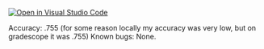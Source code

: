 [![Open in Visual Studio Code](https://classroom.github.com/assets/open-in-vscode-c66648af7eb3fe8bc4f294546bfd86ef473780cde1dea487d3c4ff354943c9ae.svg)](https://classroom.github.com/online_ide?assignment_repo_id=10334051&assignment_repo_type=AssignmentRepo)

Accuracy: .755 (for some reason locally my accuracy was very low, but on gradescope it was .755)
Known bugs: None. 